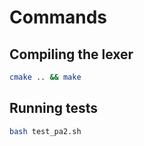# Commands

## Compiling the lexer

```bash
cmake .. && make
```

## Running tests

```bash
bash test_pa2.sh
```
